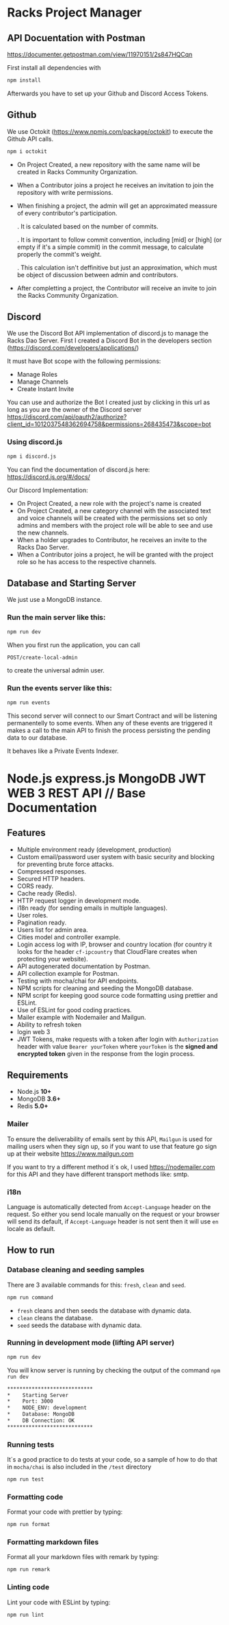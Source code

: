 # Racks Project Manager

## API Docuentation with Postman

https://documenter.getpostman.com/view/11970151/2s847HQCqn

First install all dependencies with

```bash
npm install
```

Afterwards you have to set up your Github and Discord Access Tokens.

## Github

We use Octokit (https://www.npmjs.com/package/octokit) to execute the Github API calls.

```bash
npm i octokit
```

- On Project Created, a new repository with the same name will be created in Racks Community Organization.
- When a Contributor joins a project he receives an invitation to join the repository with write permissions.
- When finishing a project, the admin will get an approximated meassure of every contributor's participation.

  . It is calculated based on the number of commits.

  . It is important to follow commit convention, including [mid] or [high] (or empty if it's a simple commit) in the commit message, to calculate properly the commit's weight.

  . This calculation isn't deffinitive but just an approximation, which must be object of discussion between admin and contributors.

- After completting a project, the Contributor will receive an invite to join the Racks Community Organization.

## Discord

We use the Discord Bot API implementation of discord.js to manage the Racks Dao Server.
First I created a Discord Bot in the developers section (https://discord.com/developers/applications/)

It must have Bot scope with the following permissions:

- Manage Roles
- Manage Channels
- Create Instant Invite

You can use and authorize the Bot I created just by clicking in this url as long as you are the owner of the Discord server
https://discord.com/api/oauth2/authorize?client_id=1012037548362694758&permissions=268435473&scope=bot

### Using discord.js

```bash
npm i discord.js
```

You can find the documentation of discord.js here: https://discord.js.org/#/docs/

Our Discord Implementation:

- On Project Created, a new role with the project's name is created
- On Project Created, a new category channel with the associated text and voice channels will be created with the permissions set so only admins and members with the project role will be able to see and use the new channels.
- When a holder upgrades to Contributor, he receives an invite to the Racks Dao Server.
- When a Contributor joins a project, he will be granted with the project role so he has access to the respective channels.

## Database and Starting Server

We just use a MongoDB instance.

### Run the main server like this:

```bash
npm run dev
```

When you first run the application, you can call

```bash
POST/create-local-admin
```

to create the universal admin user.

### Run the events server like this:

```bash
npm run events
```

This second server will connect to our Smart Contract and will be listening permanentelly to some events. When any of these events are triggered it makes a call to the main API to finish the process persisting the pending data to our database.

It behaves like a Private Events Indexer.

# Node.js express.js MongoDB JWT WEB 3 REST API // Base Documentation

## Features

- Multiple environment ready (development, production)
- Custom email/password user system with basic security and blocking for preventing brute force attacks.
- Compressed responses.
- Secured HTTP headers.
- CORS ready.
- Cache ready (Redis).
- HTTP request logger in development mode.
- i18n ready (for sending emails in multiple languages).
- User roles.
- Pagination ready.
- Users list for admin area.
- Cities model and controller example.
- Login access log with IP, browser and country location (for country it looks for the header `cf-ipcountry` that CloudFlare creates when protecting your website).
- API autogenerated documentation by Postman.
- API collection example for Postman.
- Testing with mocha/chai for API endpoints.
- NPM scripts for cleaning and seeding the MongoDB database.
- NPM script for keeping good source code formatting using prettier and ESLint.
- Use of ESLint for good coding practices.
- Mailer example with Nodemailer and Mailgun.
- Ability to refresh token
- login web 3
- JWT Tokens, make requests with a token after login with `Authorization` header with value `Bearer yourToken` where `yourToken` is the **signed and encrypted token** given in the response from the login process.

## Requirements

- Node.js **10+**
- MongoDB **3.6+**
- Redis **5.0+**

### Mailer

To ensure the deliverability of emails sent by this API, `Mailgun` is used for mailing users when they sign up, so if you want to use that feature go sign up at their website <https://www.mailgun.com>

If you want to try a different method it´s ok, I used <https://nodemailer.com> for this API and they have different transport methods like: smtp.

### i18n

Language is automatically detected from `Accept-Language` header on the request. So either you send locale manually on the request or your browser will send its default, if `Accept-Language` header is not sent then it will use `en` locale as default.

## How to run

### Database cleaning and seeding samples

There are 3 available commands for this: `fresh`, `clean` and `seed`.

```bash
npm run command
```

- `fresh` cleans and then seeds the database with dynamic data.
- `clean` cleans the database.
- `seed` seeds the database with dynamic data.

### Running in development mode (lifting API server)

```bash
npm run dev
```

You will know server is running by checking the output of the command `npm run dev`

```bash
****************************
*    Starting Server
*    Port: 3000
*    NODE_ENV: development
*    Database: MongoDB
*    DB Connection: OK
****************************
```

### Running tests

It´s a good practice to do tests at your code, so a sample of how to do that in `mocha/chai` is also included in the `/test` directory

```bash
npm run test
```

### Formatting code

Format your code with prettier by typing:

```bash
npm run format
```

### Formatting markdown files

Format all your markdown files with remark by typing:

```bash
npm run remark
```

### Linting code

Lint your code with ESLint by typing:

```bash
npm run lint
```
